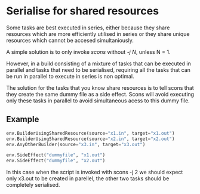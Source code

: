 

# Serialise for shared resources

Some tasks are best executed in series, either because they share resources which are more efficiently utilised in series or they share unique resources which cannot be accesed simultaniously. 

A simple solution is to only invoke _scons_ without _-j N_, unless N = 1. 

However, in a build consisting of a mixture of tasks that can be executed in parallel and tasks that need to be serialised, requiring all the tasks that can be run in parallel to execute in series is non optimal. 

The solution for the tasks that you know share resources is to tell scons that they create the same dummy file as a side effect. Scons will avoid executing only these tasks in parallel to avoid simultaneous acess to this dummy file. 


## Example

```py
env.BuilderUsingSharedResource(source="x1.in", target="x1.out")
env.BuilderUsingSharedResource(source="x2.in", target="x2.out")
env.AnyOtherBuilder(source="x3.in", target="x3.out")

env.SideEffect("dummyfile", "x1.out")
env.SideEffect("dummyfile", "x2.out")
```
In this case when the script is invoked with scons -j 2 we should expect only x3.out to be created in parellel, the other two tasks should be completely serialised. 
